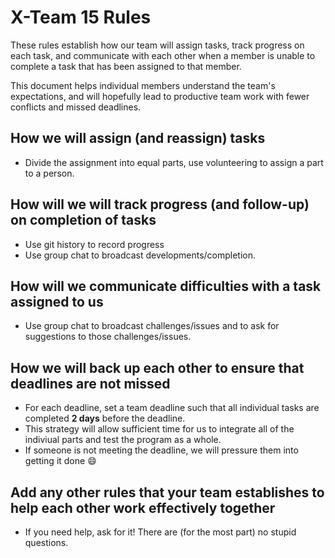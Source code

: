# X-Team 15 Rules

These rules establish how our team will assign tasks,
track progress on each task, and communicate with each other 
when a member is unable to complete a task that has been assigned to that member.

This document helps individual members understand the team's expectations,
and will hopefully lead to productive team work with fewer conflicts
and missed deadlines.

## How we will assign (and reassign) tasks
* Divide the assignment into equal parts, use volunteering to assign a part to a person.

## How will we will track progress (and follow-up) on completion of tasks
* Use git history to record progress
* Use group chat to broadcast developments/completion.

## How will we communicate difficulties with a task assigned to us
* Use group chat to broadcast challenges/issues and to ask for suggestions to those challenges/issues.

## How we will back up each other to ensure that deadlines are not missed
* For each deadline, set a team deadline such that all individual tasks are completed **2 days** before the deadline.
* This strategy will allow sufficient time for us to integrate all of the indiviual parts and test the program as a whole.
* If someone is not meeting the deadline, we will pressure them into getting it done :smile:

## Add any other rules that your team establishes to help each other work effectively together
* If you need help, ask for it! There are (for the most part) no stupid questions.
